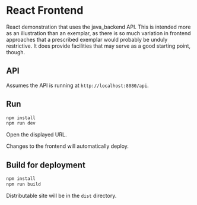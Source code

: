 # React Frontend

React demonstration that uses the java_backend API.  This is intended more as an illustration than an exemplar,
as there is so much variation in frontend approaches that a prescribed exemplar would probably be unduly
restrictive. It does provide facilities that may serve as a good starting point, though.

## API
Assumes the API is running at `http://localhost:8080/api`.

## Run
```bash
npm install
npm run dev
```

Open the displayed URL.

Changes to the frontend will automatically deploy.

## Build for deployment
```bash
npm install
npm run build
```

Distributable site will be in the `dist` directory.